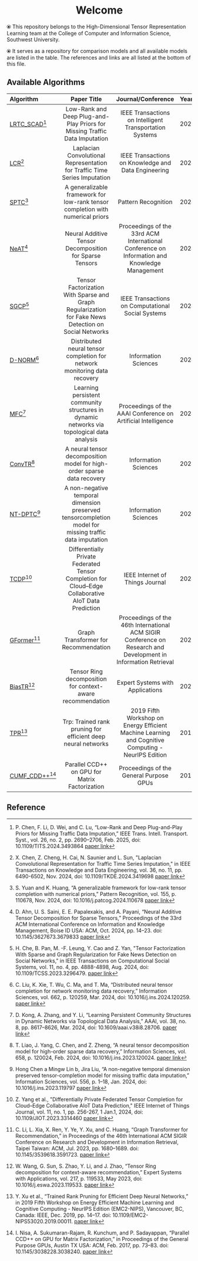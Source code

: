 <h1 align="center">Welcome</h1>

⦿ This repository belongs to the High-Dimensional Tensor Representation Learning team at the College of Computer and
Information Science, Southwest University.

⦿ It serves as a repository for comparison models and all available models are listed in the table. The references and links are all listed at the bottom of this file.

## Available Algorithms

| **Algorithm**                            |                                            **Paper Title**                                             |                                             **Journal/Conference**                                              | **Year**      |
|:-----------------------------------------|:------------------------------------------------------------------------------------------------------:|:---------------------------------------------------------------------------------------------------------------:|:--------------|
| [LRTC_SCAD](./LRTC_SCAD_FanWeiKai)[^1]   |               Low-Rank and Deep Plug-and-Play Priors for Missing Traffic Data Imputation               |                             IEEE Transactions on Intelligent Transportation Systems                             | 2025.02 <br/> |
| [LCR](./LCR_YangLei)[^2]                 |               Laplacian Convolutional Representation for Traffic Time Series Imputation                |                               IEEE Transactions on Knowledge and Data Engineering                               | 2024.11 <br/> |
| [SPTC](./SPTC_LiuQian)[^3]               |             A generalizable framework for low-rank tensor completion with numerical priors             |                                               Pattern Recognition                                               | 2024.11 <br/> |
| [NeAT](./NeAT_XieBoYu)[^4]               |                        Neural Additive Tensor Decomposition for Sparse Tensors                         |          Proceedings of the 33rd ACM International Conference on Information and Knowledge Management           | 2024.10 <br/> |
| [SGCP](./SGCP_WangQu)[^5]                |  Tensor Factorization With Sparse and Graph Regularization for Fake News Detection on Social Networks  |                                IEEE Transactions on Computational Social Systems                                | 2024.08 <br/> |
| [D-NORM](./D-NORM_XianYunchun)[^6]       |               Distributed neural tensor completion for network monitoring data recovery                |                                              Information Sciences                                               | 2024.03 <br/> |
| [MFC](./MFC_FangHao)[^7]                 |       Learning persistent community structures in dynamic networks via topological data analysis       |                          Proceedings of the AAAI Conference on Artificial Intelligence                          | 2024.03 <br/> |
| [ConvTR](./ConvTR_LiaoXin)[^8]           |                A neural tensor decomposition model for high-order sparse data recovery                 |                                              Information Sciences                                               | 2024.02 <br/> |
| [NT-DPTC](./NT_DPTC_LiuHua)[^9]          | A non-negative temporal dimension preserved tensorcompletion model for missing traffic data imputation |                                              Information Sciences                                               | 2024.01 <br/> |
| [TCDP](./TCDP_WuZhiXiang)[^10]           |  Differentially Private Federated Tensor Completion for Cloud–Edge Collaborative AIoT Data Prediction  |                                         IEEE Internet of Things Journal                                         | 2024.01 <br/> |
| [GFormer](./GFormer_Zhangchunyang)[^11]  |                                  Graph Transformer for Recommendation                                  | Proceedings of the 46th International ACM SIGIR Conference on Research and Development in Information Retrieval | 2023.07 <br/> |
| [BiasTR](./BiasTR_Wyr)[^12]              |                       Tensor Ring decomposition for context-aware recommendation                       |                                        Expert Systems with Applications                                         | 2023.05 <br/> |
| [TPR](./TPR_HeYaping)[^13]               |                      Trp: Trained rank pruning for efficient deep neural networks                      |       2019 Fifth Workshop on Energy Efficient Machine Learning and Cognitive Computing - NeurIPS Edition        | 2019.12 <br/> |
| [CUMF_CDD++](./CUMF_CCD++_HuQicong)[^14] |                             Parallel CCD++ on GPU for Matrix Factorization                             |                                     Proceedings of the General Purpose GPUs                                     | 2017.02 <br/> |

## Reference

[//]: # (Use APA reference style below)
[^1]: P. Chen, F. Li, D. Wei, and C. Lu, “Low-Rank and Deep Plug-and-Play Priors for Missing Traffic Data Imputation,”
IEEE Trans. Intell. Transport. Syst., vol. 26, no. 2, pp. 2690–2706, Feb. 2025,
doi: 10.1109/TITS.2024.3493864 [paper link](https://doi.org/10.1109/TITS.2024.3493864)  
[^2]:X. Chen, Z. Cheng, H. Cai, N. Saunier and L. Sun, "Laplacian Convolutional Representation for Traffic Time Series
Imputation," in IEEE Transactions on Knowledge and Data Engineering, vol. 36, no. 11, pp. 6490-6502, Nov. 2024,
doi: 10.1109/TKDE.2024.3419698 [paper link](https://doi.org/10.1109/TKDE.2024.3419698)   
[^3]: S. Yuan and K. Huang, “A generalizable framework for low-rank tensor completion with numerical priors,” Pattern
Recognition, vol. 155, p. 110678, Nov. 2024,
doi: 10.1016/j.patcog.2024.110678 [paper link](https://doi.org/10.1016/j.patcog.2024.110678)  
[^4]:D. Ahn, U. S. Saini, E. E. Papalexakis, and A. Payani, “Neural Additive Tensor Decomposition for Sparse Tensors,”
Proceedings of the 33rd ACM International Conference on Information and Knowledge Management, Boise ID USA: ACM,
Oct. 2024, pp. 14–23. doi: 10.1145/3627673.3679833 [paper link](https://doi.org/10.1145/3627673.3679833)  
[^5]: H. Che, B. Pan, M. -F. Leung, Y. Cao and Z. Yan, "Tensor Factorization With Sparse and Graph Regularization
for Fake News Detection on Social Networks," in IEEE Transactions on Computational Social Systems, vol. 11, no. 4,
pp. 4888-4898, Aug. 2024, doi: 10.1109/TCSS.2023.3296479. [paper link](https://doi.org/10.1109/JIOT.2023.3314460)  
[^6]: C. Liu, K. Xie, T. Wu, C. Ma, and T. Ma, “Distributed neural tensor completion for network monitoring data
recovery,” Information Sciences, vol. 662, p. 120259, Mar. 2024,
doi: 10.1016/j.ins.2024.120259. [paper link](https://doi.org/10.1016/j.ins.2024.120259)  
[^7]: D. Kong, A. Zhang, and Y. Li, “Learning Persistent Community Structures in Dynamic Networks via Topological Data
Analysis,” AAAI, vol. 38, no. 8, pp. 8617–8626, Mar. 2024,
doi: 10.1609/aaai.v38i8.28706. [paper link](https://doi.org/10.1609/aaai.v38i8.28706)  
[^8]: T. Liao, J. Yang, C. Chen, and Z. Zheng, “A neural tensor decomposition model for high-order sparse data recovery,”
Information Sciences, vol. 658, p. 120024, Feb. 2024,
doi: 10.1016/j.ins.2023.120024. [paper link](https://doi.org/10.1016/j.ins.2023.120024)  
[^9]: Hong Chen a Mingw Lin b, Jira Liu, “A non-negative temporal dimension preserved tensor-completion model for
missing traffic data imputation,” Information Sciences, vol. 556, p. 1–18, Jan. 2024, doi: 10.1016/j.ins.2023.119797
[paper link](https://doi.org/10.1016/j.ins.2023.119797)  
[^10]: Z. Yang et al., "Differentially Private Federated Tensor Completion for Cloud–Edge Collaborative AIoT Data
Prediction," IEEE Internet of Things Journal, vol. 11, no. 1, pp. 256-267, 1 Jan.1,
2024, doi: 10.1109/JIOT.2023.3314460 [paper link](https://doi.org/10.1109/JIOT.2023.3314460)  
[^11]: C. Li, L. Xia, X. Ren, Y. Ye, Y. Xu, and C. Huang, “Graph Transformer for Recommendation,”
in Proceedings of the 46th International ACM SIGIR Conference on Research and Development in Information Retrieval,
Taipei Taiwan:
ACM, Jul. 2023, pp. 1680–1689. doi: 10.1145/3539618.3591723. [paper link](https://doi.org/10.1145/3539618.3591723)  
[^12]: W. Wang, G. Sun, S. Zhao, Y. Li, and J. Zhao, “Tensor Ring decomposition for context-aware recommendation,”
Expert Systems with Applications, vol. 217, p. 119533, May 2023, doi: 10.1016/j.eswa.2023.119533.
[paper link](https://doi.org/10.1016/j.eswa.2023.119533)  
[^13]: Y. Xu et al., “Trained Rank Pruning for Efficient Deep Neural Networks,”
in 2019 Fifth Workshop on Energy Efficient Machine Learning and Cognitive Computing - NeurIPS Edition (EMC2-NIPS),
Vancouver, BC, Canada: IEEE, Dec. 2019, pp. 14–17. doi: 10.1109/EMC2-NIPS53020.2019.00011.
[paper link](10.1109/EMC2-NIPS53020.2019.00011)
[^14]: I. Nisa, A. Sukumaran-Rajam, R. Kunchum, and P. Sadayappan, “Parallel CCD++ on GPU for Matrix Factorization,” in
Proceedings of the General Purpose GPUs, Austin TX USA: ACM, Feb. 2017, pp. 73–83. doi: 10.1145/3038228.3038240.
[paper link](https://doi.org/10.1145/3038228.3038240)  


